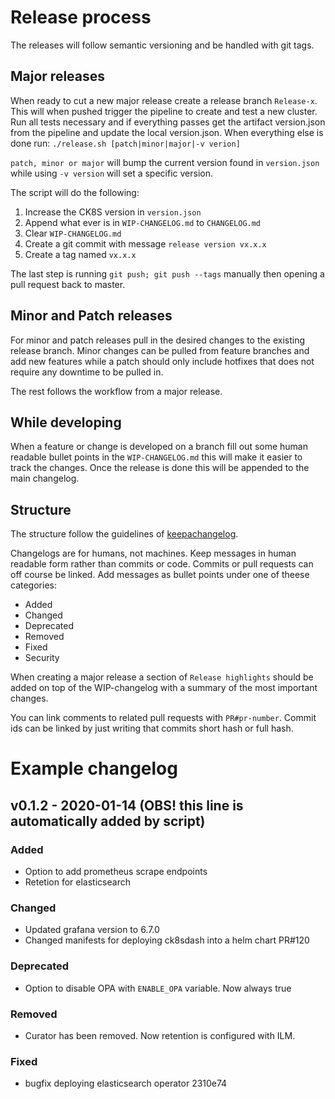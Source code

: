# Release process

The releases will follow semantic versioning and be handled with git tags.

## Major releases
When ready to cut a new major release create a release branch `Release-x`.
This will when pushed trigger the pipeline to create and test a new cluster. 
Run all tests necessary and if everything passes get the artifact version.json from
the pipeline and update the local version.json. 
When everything else is done run: 
```./release.sh [patch|minor|major|-v verion]```

`patch, minor or major` will bump the current version found in `version.json` while
using `-v version` will set a specific version.

The script will do the following:

1. Increase the CK8S version in `version.json`
2. Append what ever is in `WIP-CHANGELOG.md` to `CHANGELOG.md`
3. Clear `WIP-CHANGELOG.md`
4. Create a git commit with message `release version vx.x.x`
5. Create a tag named `vx.x.x`

The last step is running `git push; git push --tags` manually then opening a pull request
back to master.

## Minor and Patch releases
For minor and patch releases pull in the desired changes to the existing release branch.
Minor changes can be pulled from feature branches and add new features while a patch 
should only include hotfixes that does not require any downtime to be pulled in.

The rest follows the workflow from a major release.

## While developing

When a feature or change is developed on a branch fill out some human readable
bullet points in the `WIP-CHANGELOG.md` this will make it easier to track the changes.
Once the release is done this will be appended to the main changelog. 

## Structure

The structure follow the guidelines of [keepachangelog](https://keepachangelog.com/en/1.0.0/).

Changelogs are for humans, not machines. Keep messages in human readable form rather
than commits or code. Commits or pull requests can off course be linked. Add messages
as bullet points under one of theese categories:

* Added
* Changed
* Deprecated
* Removed
* Fixed
* Security

When creating a major release a section of `Release highlights` should be added
on top of the WIP-changelog with a summary of the most important changes.

You can link comments to related pull requests with `PR#pr-number`. Commit ids can be linked
by just writing that commits short hash or full hash.

# Example changelog

## v0.1.2 - 2020-01-14  (OBS! this line is automatically added by script)

### Added

* Option to add prometheus scrape endpoints
* Retetion for elasticsearch

### Changed

* Updated grafana version to 6.7.0
* Changed manifests for deploying ck8sdash into a helm chart PR#120

### Deprecated

* Option to disable OPA with `ENABLE_OPA` variable. Now always true

### Removed

* Curator has been removed. Now retention is configured with ILM.

### Fixed

* bugfix deploying elasticsearch operator 2310e74
